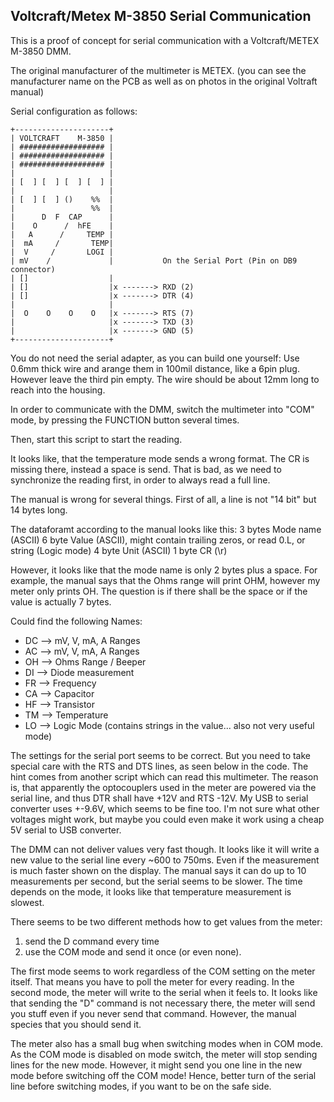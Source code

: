 Voltcraft/Metex M-3850 Serial Communication
-------------------------------------------

This is a proof of concept for serial communication with a Voltcraft/METEX M-3850 DMM.

The original manufacturer of the multimeter is METEX.
(you can see the manufacturer name on the PCB as well as on photos in the original Voltraft manual)

Serial configuration as follows:


    +---------------------+
    | VOLTCRAFT    M-3850 |
    | ################### |
    | ################### |
    | ################### |
    |                     |
    | [  ] [  ] [  ] [  ] |
    |                     |
    | [  ] [  ] ()    %%  |
    |                 %%  |
    |      D  F  CAP      |
    |    O      /  hFE    |
    |   A      /     TEMP |
    |  mA     /       TEMP|
    |  V     /       LOGI |
    | mV    /             |           On the Serial Port (Pin on DB9 connector)
    | []                  |
    | []                  |x -------> RXD (2)
    | []                  |x -------> DTR (4)
    |                     |
    |  O    O    O    O   |x -------> RTS (7)
    |                     |x -------> TXD (3)
    |                     |x -------> GND (5)
    +---------------------+

You do not need the serial adapter, as you can build one yourself:
Use 0.6mm thick wire and arange them in 100mil distance, like a 6pin plug.
However leave the third pin empty.
The wire should be about 12mm long to reach into the housing.

In order to communicate with the DMM, switch the multimeter into "COM" mode,
by pressing the FUNCTION button several times.

Then, start this script to start the reading.


It looks like, that the temperature mode sends a wrong format. The CR is missing there,
instead a space is send.
That is bad, as we need to synchronize the reading first, in order to always read a full line.

The manual is wrong for several things.
First of all, a line is not "14 bit" but 14 bytes long.

The dataforamt according to the manual looks like this:
3 bytes Mode name (ASCII)
6 byte Value (ASCII), might contain trailing zeros, or read 0.L, or string (Logic mode)
4 byte Unit (ASCII)
1 byte CR (\r)

However, it looks like that the mode name is only 2 bytes plus a space.
For example, the manual says that the Ohms range will print OHM,
however my meter only prints OH.
The question is if there shall be the space or if the value is actually 7 bytes.

Could find the following Names:

* DC --> mV, V, mA, A Ranges
* AC --> mV, V, mA, A Ranges
* OH --> Ohms Range / Beeper
* DI --> Diode measurement
* FR --> Frequency
* CA --> Capacitor
* HF --> Transistor
* TM --> Temperature
* LO --> Logic Mode (contains strings in the value... also not very useful mode)

The settings for the serial port seems to be correct.
But you need to take special care with the RTS and DTS lines, as seen below in the code.
The hint comes from another script which can read this multimeter.
The reason is, that apparently the optocouplers used in the meter are powered via the serial
line, and thus DTR shall have +12V and RTS -12V.
My USB to serial converter uses +-9.6V, which seems to be fine too.
I'm not sure what other voltages might work, but maybe you could even make it work using a cheap
5V serial to USB converter.

The DMM can not deliver values very fast though.
It looks like it will write a new value to the serial line every ~600 to 750ms.
Even if the measurement is much faster shown on the display.
The manual says it can do up to 10 measurements per second, but the serial seems to be slower.
The time depends on the mode, it looks like that temperature measurement is slowest.


There seems to be two different methods how to get values from the meter:
1) send the D command every time
2) use the COM mode and send it once (or even none).

The first mode seems to work regardless of the COM setting on the meter itself.
That means you have to poll the meter for every reading.
In the second mode, the meter will write to the serial when it feels to.
It looks like that sending the "D" command is not necessary there, the meter will send you
stuff even if you never send that command. However, the manual species that you should send it.

The meter also has a small bug when switching modes when in COM mode.
As the COM mode is disabled on mode switch, the meter will stop sending lines for the new mode.
However, it might send you one line in the new mode before switching off the COM mode!
Hence, better turn of the serial line before switching modes, if you want to be on the safe side.


